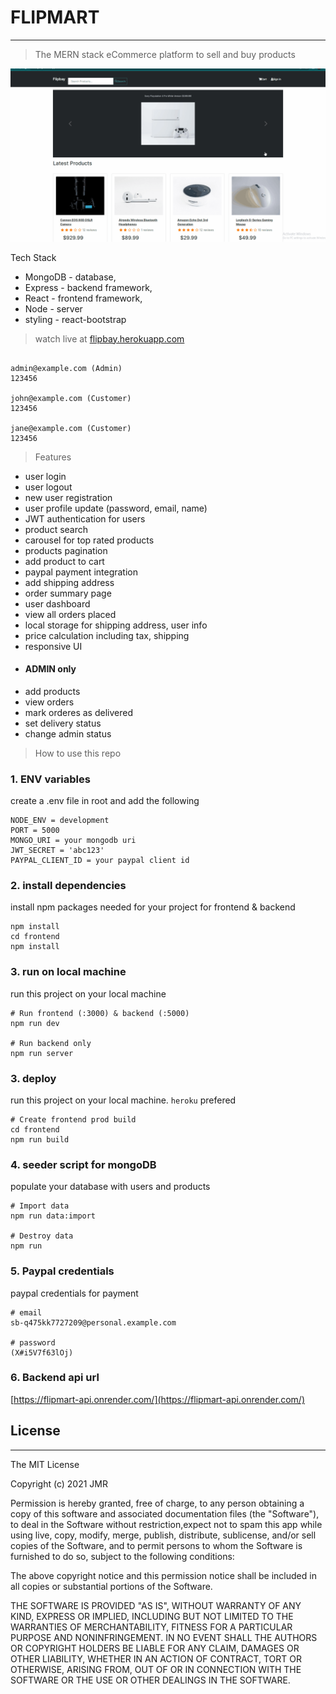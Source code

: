 # FLIPMART 
----
> The MERN stack eCommerce platform to sell and buy products

![flipbay image](./gitasset/flipbay.gif)

Tech Stack
- MongoDB - database,
- Express - backend framework,
- React - frontend framework,
- Node - server
- styling - react-bootstrap

 > watch live at [flipbay.herokuapp.com](https://flipbay.herokuapp.com/)
 
``` Sample User Logins

admin@example.com (Admin)
123456

john@example.com (Customer)
123456

jane@example.com (Customer)
123456
```

> Features

 - user login
 - user logout
 - new user registration
 - user profile update (password, email, name)
 - JWT authentication for users
 - product search
 - carousel for top rated products
 - products pagination
 - add product to cart
 - paypal payment integration
 - add shipping address
 - order summary page
 - user dashboard
 -  view all orders placed
 - local storage for shipping address, user info
 - price calculation including tax, shipping
  - responsive UI
 - #### ADMIN only
 - add products
 - view orders 
 - mark orderes as delivered 
 - set delivery status
 - change admin status
 
> How to use this repo

### 1. ENV variables

 create a .env file in root and add the following

 ```
NODE_ENV = development
PORT = 5000
MONGO_URI = your mongodb uri
JWT_SECRET = 'abc123'
PAYPAL_CLIENT_ID = your paypal client id
 ```
### 2. install dependencies
 install npm packages needed for your project for frontend & backend

```
npm install
cd frontend
npm install
```

### 3. run on local machine
 run this project on your local machine

```
# Run frontend (:3000) & backend (:5000)
npm run dev

# Run backend only
npm run server
```
### 3. deploy
 run this project on your local machine. ```heroku``` prefered

```
# Create frontend prod build
cd frontend
npm run build
```

### 4. seeder script for mongoDB
 populate your database with users and products

```
# Import data
npm run data:import

# Destroy data
npm run
```
### 5. Paypal credentials
 paypal credentials for payment

```
# email
sb-q475kk7727209@personal.example.com

# password
(X#i5V7f63lOj)
```
### 6. Backend api url
[https://flipmart-api.onrender.com/](https://flipmart-api.onrender.com/)
## License
---
The MIT License

Copyright (c) 2021 JMR

Permission is hereby granted,  free of charge, to any person obtaining a copy of this software and associated documentation files (the "Software"), to deal in the Software without restriction,expect not to spam this app while using live, copy, modify, merge, publish, distribute, sublicense, and/or sell copies of the Software, and to permit persons to whom the Software is furnished to do so, subject to the following conditions:

The above copyright notice and this permission notice shall be included in all copies or substantial portions of the Software.

THE SOFTWARE IS PROVIDED "AS IS", WITHOUT WARRANTY OF ANY KIND, EXPRESS OR IMPLIED, INCLUDING BUT NOT LIMITED TO THE WARRANTIES OF MERCHANTABILITY, FITNESS FOR A PARTICULAR PURPOSE AND NONINFRINGEMENT. IN NO EVENT SHALL THE AUTHORS OR COPYRIGHT HOLDERS BE LIABLE FOR ANY CLAIM, DAMAGES OR OTHER LIABILITY, WHETHER IN AN ACTION OF CONTRACT, TORT OR OTHERWISE, ARISING FROM, OUT OF OR IN CONNECTION WITH THE SOFTWARE OR THE USE OR OTHER DEALINGS IN THE SOFTWARE.

